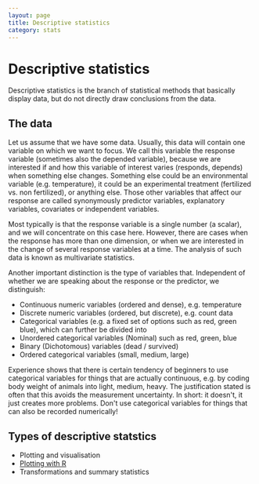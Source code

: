```yaml
---
layout: page
title: Descriptive statistics
category: stats
---
```


# Descriptive statistics

Descriptive statistics is the branch of statistical methods that basically display data, but do not directly draw conclusions from the data.


## The data 

Let us assume that we have some data. Usually, this data will contain one variable on which we want to focus. We call this variable the response variable (sometimes also the depended variable), because we are interested if and how this variable of interest varies (responds, depends) when something else changes. Something else could be an environmental variable (e.g. temperature), it could be an experimental treatment (fertilized vs. non fertilized), or anything else. Those other variables that affect our response are called synonymously predictor variables, explanatory variables, covariates or independent variables. 

Most typically is that the response variable is a single number (a scalar), and we will concentrate on this case here. However, there are cases when the response has more than one dimension, or when we are interested in the change of several response variables at a time. The analysis of such data is known as multivariate statistics.

Another important distinction is the type of variables that. Independent of whether we are speaking about the response or the predictor, we distinguish:


* Continuous numeric variables (ordered and dense), e.g. temperature
* Discrete numeric variables (ordered, but discrete), e.g. count data
* Categorical variables (e.g. a fixed set of options such as red, green blue), which can further be divided into
 * Unordered categorical variables (Nominal) such as red, green, blue 
 * Binary (Dichotomous) variables (dead / survived)
 * Ordered categorical variables (small, medium, large)

Experience shows that there is certain tendency of beginners to use categorical variables for things that are actually continuous, e.g. by coding body weight of animals into light, medium, heavy. The justification stated is often that this avoids the measurement uncertainty. In short: it doesn't, it just creates more problems. Don't use categorical variables for things that can also be recorded numerically! 

## Types of descriptive statstics

* Plotting and visualisation
 * [Plotting with R](https://github.com/biometry/APES/blob/master/R/R40-plottingInR.md)
* Transformations and summary statistics




